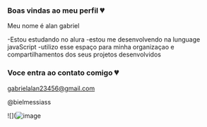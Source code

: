 ### Boas vindas ao meu perfil 💔

Meu nome é alan gabriel

-Estou estudando no alura 
-estou me desenvolvendo na lunguage javaScript 
-utilizo esse espaço para minha organizaçao e compartilhamentos dos seus projetos desenvolvidos 

### Voce entra ao contato comigo 💔

gabrielalan23456@gmail.com

@bielmessiass


![](![image](https://github.com/alangabriel12/1alangabriel12/assets/169313357/bc0fa536-4ce4-43df-bd3a-9c67784876a4)

